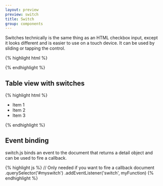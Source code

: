 ```yaml
---
layout: preview
preview: switch
title: Switch
group: components
---
```


Switches technically is the same thing as an HTML checkbox input, except it looks different and is easier to use on a touch device.
It can be used by sliding or tapping the control.

{% highlight html %}
<div class="switch active">
  <div class="switch-handle"></div>
</div>

<div class="switch">
  <div class="switch-handle"></div>
</div>
{% endhighlight %}


## Table view with switches

{% highlight html %}
<ul class="table-view">
  <li class="table-view-cell">
    Item 1
    <div class="switch">
      <div class="switch-handle"></div>
    </div>
  </li>
  <li class="table-view-cell">
    Item 2
    <div class="switch active">
      <div class="switch-handle"></div>
    </div>
  </li>
  <li class="table-view-cell">
    Item 3
    <div class="switch">
      <div class="switch-handle"></div>
    </div>
  </li>
</ul>
{% endhighlight %}


## Event binding

switch.js binds an event to the document that returns a detail object and can be used to fire a callback.

{% highlight js %}
// Only needed if you want to fire a callback
document
.querySelector('#myswitch')
.addEventListener('switch', myFunction)
{% endhighlight %}
